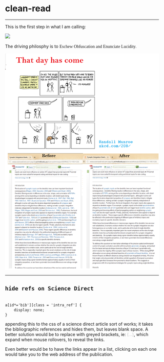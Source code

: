 # clean-read
---

This is the first step in what I am calling:

![](https://cdn.meme.am/instances/500x/71482294.jpg)

The driving philosphy is to <span style='font-family: serif'>Eschew Obfuscation and Enunciate Lucidity.</span>

![](Concept.png)


---

## `hide refs on Science Direct`

```{.CSS}

a[id*='bib'][class = 'intra_ref'] {
    display: none;
}
```

appending this to the css of a science direct article sort of works; 
it takes the bibliographic references and hides them, but leaves blank space. 
A better solution would be to replace with greyed brackets, ie: 
<span style="color: silver">(...)</span>, which expand when mouse rollovers, to reveal the
links.

Even better would be to have the links appear in a list, clicking on each one
would take you to the web address of the publication.
